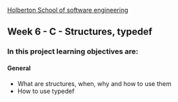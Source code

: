 [Holberton School of software engineering](https://www.holbertonschool.com)

## Week 6 - C - Structures, typedef

### In this project learning objectives are:

#### General

- What are structures, when, why and how to use them
- How to use typedef